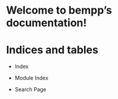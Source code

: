 <!-- bempp documentation master file, created by
sphinx-quickstart on Wed May  6 13:26:23 2020.
You can adapt this file completely to your liking, but it should at least
contain the root `toctree` directive. -->
# Welcome to bempp’s documentation!

# Indices and tables


* Index


* Module Index


* Search Page
